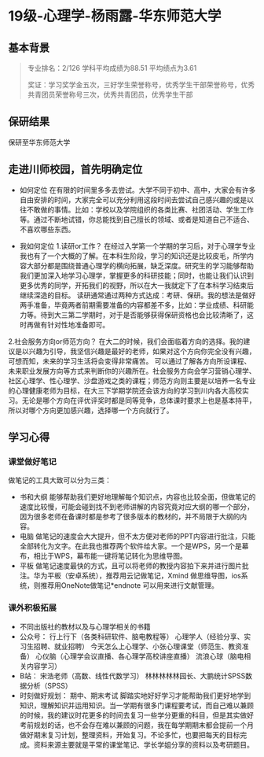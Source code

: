 # 19级-心理学-杨雨露-华东师范大学

## 基本背景
> 专业排名：2/126
> 学科平均成绩为88.51
> 平均绩点为3.61
>
> 奖证：学习奖学金五次，三好学生荣誉称号，优秀学生干部荣誉称号，优秀共青团员荣誉称号三次，优秀共青团员，优秀学生干部


## 保研结果
保研至华东师范大学

## 走进川师校园，首先明确定位

* 如何定位
  在有限的时间里多多去尝试。大学不同于初中、高中，大家会有许多自由安排的时间，大家完全可以充分利用这段时间去尝试自己感兴趣的或是以往不敢做的事情。比如：学校以及学院组织的各类比赛、社团活动、学生工作等。通过不断地试错，你总能找到自己擅长的领域、或者是知道自己不适合、不喜欢哪些东西。

* 我如何定位
1.读研or工作？
在经过入学第一个学期的学习后，对于心理学专业我也有了一个大概的了解。在本科生阶段，学习的知识还是比较皮毛，所学内容大部分都是围绕普通心理学的横向拓展，缺乏深度。研究生的学习能够帮助我们更加深入地学习心理学，掌握更多的科研技能；同时，也能让我们认识到更多优秀的同学，开拓我们的视野，所以在大一我就定下了在本科学习结束后继续深造的目标。
读研通常通过两种方式达成：考研、保研。我的想法是做好两手准备，毕竟两者前期需要准备的内容都差不多，比如：学业成绩、科研能力等。待到大三第二学期时，对于是否能够获得保研资格也会比较清晰了，这时再做有针对性地准备即可。

2.社会服务方向or师范方向？
在大二的时候，我们会面临着方向的选择。我的建议是以兴趣为引导，我坚信兴趣是最好的老师，如果对这个方向你完全没有兴趣，可想而知，未来的学习生活将会变得非常痛苦。
可以通过了解各方向所设课程、未来职业发展方向等方式来判断你的兴趣所在。社会服务方向会学习营销心理学、社区心理学、性心理学、沙盘游戏之类的课程；师范方向则主要是以培养一名专业的心理健康老师为目标，在大三下学期学院还会该方向的学习到川内各大高校实习。无论是哪个方向在评优评奖时都是同等竞争，总体课时要求上也是基本持平，所以对哪个方向更加感兴趣，选择哪一个方向就行了。

## 学习心得

### 课堂做好笔记
做笔记的工具大致可以分为三类：
* 书和大纲 
  能够帮助我们更好地理解每个知识点，内容也比较全面，但做笔记的速度比较慢，可能会碰到找不到老师讲解的内容究竟对应大纲的哪一个部分，因为很多老师在备课时都是参考了很多版本的教材的，并不局限于大纲的内容。
* 电脑 
  做笔记的速度会大大提升，但不太方便对老师的PPT内容进行批注，只能全部转化为文字。在此我也推荐两个软件给大家。一个是WPS，另一个是幕布，相比于WPS，幕布能一键将笔记转化为思维导图。
* 平板 
  做笔记速度最快的方式，且可以将老师的教授内容拍下来并进行图片批注。华为平板（安卓系统），推荐用云记做笔记，Xmind 做思维导图，ios系统，则推荐用OneNote做笔记*endnote 可以用来进行文献管理。


### 课外积极拓展
* 不同出版社的教材以及与心理学相关的书籍
* 公众号： 
行上行下（各类科研软件、脑电教程等）
心理学人（经验分享、实习生招聘、就业招聘）
今天怎么上心理学、小张心理课堂（师范生、教资准备）
心仪脑（心理学会议直播、各心理学高校讲座直播）
流浪心球（脑电相关内容学习）
* B站：
宋浩老师（高数、线性代数学习）
林林林林林园长、大鹏统计SPSS数据分析（SPSS）
* 时刻做好规划：
期中、期末考试 脚踏实地好好学习才能帮助我们更好地学到知识，理解知识并运用知识。当一学期有很多门课程要考试，而自己难以兼顾的时候，我的建议时花更多的时间去复习一些学分更重的科目，但是其实做好考前规划的话，也不会存在难以兼顾的问题，我在每学期期末都会提前一个月做好期末复习计划，整理资料，开始复习。不论多忙，也要把每天的目标完成。资料来源主要就是平常的课堂笔记、学长学姐分享的资料以及考研题目。